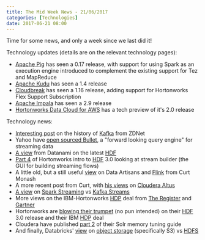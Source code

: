 ```yaml
---
title: The Mid Week News - 21/06/2017
categories: [Technologies]
date: 2017-06-21 08:00
---
```

Time for some news, and only a week since we last did it!
<!--more-->

Technology updates (details are on the relevant technology pages):

* [Apache Pig](/technologies/apache-pig) has seen a 0.17 release, with support for using Spark as an execution engine introduced to complement the existing support for Tez and MapReduce
* [Apache Kudu](/technologies/apache-kudu) has seen a 1.4 release
* [Cloudbreak](/technologies/cloudbreak) has seen a 1.16 release, adding support for Hortonworks Flex Support Subscription
* [Apache Impala](/technologies/apache-impala) has seen a 2.9 release
* [Hortonworks Data Cloud for AWS](/technologies/hortonworks-data-cloud-for-aws) has a tech preview of it's 2.0 release

Technology news:

* [Interesting post](http://www.zdnet.com/article/kafka-the-story-so-far/) on the history of [Kafka](/technologies/apache-kafka) from ZDNet
* Yahoo have [open sourced Bullet](https://yahooeng.tumblr.com/post/161855616651/open-sourcing-bullet-yahoos-forward-looking), a "forward looking query engine" for streaming data 
* [A view](https://www.datanami.com/2017/06/14/hortonworks-shifts-focus-streaming-analytics/) from Datanami on the latest [HDF](/technologies/hortonworks-data-flow)
* [Part 4](https://hortonworks.com/blog/part-4-sams-stream-builder-building-complex-stream-analytics-apps-without-code/) of Hortonworks intro to [HDF](/technologies/hortonworks-data-flow) 3.0 looking at stream builder (the GUI for building streaming flows) 
* A little old, but a still useful [view](http://www.dbms2.com/2016/08/21/introduction-to-data-artisans-and-flink/) on Data Artisans and [Flink](/technologies/apache-flink) from Curt Monash
* A more recent post from Curt, with [his views](http://www.dbms2.com/2017/06/14/cloudera-altus/) on [Cloudera Altus](/technologies/cloudera-altus)
* [A view](https://blog.knoldus.com/2017/06/13/spark-streaming-vs-kafka-stream/) on [Spark Streaming](/technologies/apache-spark/spark-streaming) vs [Kafka Streams](/technologies/apache-kafka/kafka-streams)
* More views on the IBM-Hortonworks [HDP](/technologies/hortonworks-data-platform) deal from [The Register](https://www.theregister.co.uk/2017/06/15/ibm_adopts_hortonworks_for_hadoop_distribution/) and [Gartner](http://blogs.gartner.com/merv-adrian/2017/06/21/ibm-ends-hadoop-distribution-hortonworks-expands-hybrid-open-source/)
* Hortonworks are [blowing their trumpet](https://hortonworks.com/blog/hortonworks-when-youre-hot-youre-really-hot/) (no pun intended) on their [HDF](/technologies/hortonworks-data-flow) 3.0 release and their IBM [HDP](/technologies/hortonworks-data-platform) deal
* Cloudera have published [part 2](http://blog.cloudera.com/blog/2017/06/solr-memory-tuning-for-production-part-2/) of their Solr memory tuning guide
* And finally, Databricks' [view](https://databricks.com/blog/2017/05/31/top-5-reasons-for-choosing-s3-over-hdfs.html) on [object storage](/tech-categories/object-stores) (specifically S3) vs [HDFS](/tech-categories/hadoop-compatible-filesystems)